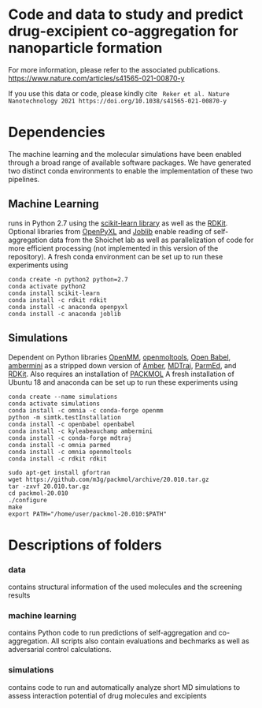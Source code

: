 # Code and data to study and predict drug-excipient co-aggregation for nanoparticle formation

For more information, please refer to the associated publications.
https://www.nature.com/articles/s41565-021-00870-y

If you use this data or code, please kindly cite ` Reker et al. Nature Nanotechnology 2021 https://doi.org/10.1038/s41565-021-00870-y`

# Dependencies

The machine learning and the molecular simulations have been enabled through a broad range of available software packages. 
We have generated two distinct conda environments to enable the implementation of these two pipelines.

## Machine Learning
runs in Python 2.7 using the [scikit-learn library](https://scikit-learn.org/) as well as the [RDKit](http://rdkit.org/). 
Optional libraries from
[OpenPyXL](https://openpyxl.readthedocs.io/en/stable/) and [Joblib](https://joblib.readthedocs.io/en/latest/) enable
reading of self-aggregation data from the Shoichet lab as well as parallelization of code for more efficient processing 
(not implemented in this version of the repository). 
A fresh conda environment can be set up to run these experiments using


```
conda create -n python2 python=2.7 
conda activate python2 
conda install scikit-learn
conda install -c rdkit rdkit
conda install -c anaconda openpyxl
conda install -c anaconda joblib
```

## Simulations

Dependent on Python libraries [OpenMM](http://openmm.org/), [openmoltools](https://github.com/choderalab/openmoltools), [Open Babel](http://openbabel.org/), 
[ambermini](https://github.com/choderalab/ambermini) as a stripped down version of [Amber](http://ambermd.org/),
[MDTraj](http://mdtraj.org/), [ParmEd](http://parmed.github.io/ParmEd), and [RDKit](http://rdkit.org/). 
Also requires an installation of [PACKMOL](http://m3g.iqm.unicamp.br/packmol/home.shtml) 
A fresh installation of Ubuntu 18 and anaconda can be set up to run these experiments using

```
conda create --name simulations
conda activate simulations
conda install -c omnia -c conda-forge openmm
python -m simtk.testInstallation
conda install -c openbabel openbabel
conda install -c kyleabeauchamp ambermini
conda install -c conda-forge mdtraj
conda install -c omnia parmed
conda install -c omnia openmoltools
conda install -c rdkit rdkit

sudo apt-get install gfortran
wget https://github.com/m3g/packmol/archive/20.010.tar.gz
tar -zxvf 20.010.tar.gz 
cd packmol-20.010 
./configure
make
export PATH="/home/user/packmol-20.010:$PATH"
```


# Descriptions of folders

###  data 
contains structural information of the used molecules and the screening results

### machine learning 
contains Python code to run predictions of self-aggregation and co-aggregation. All scripts also contain evaluations and bechmarks as well as adversarial control calculations.

### simulations 
contains code to run and automatically analyze short MD simulations to assess interaction potential of drug molecules and excipients
